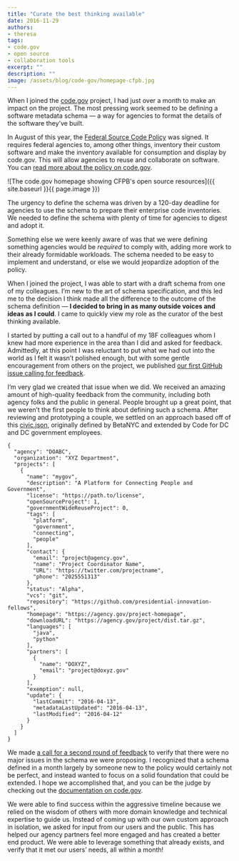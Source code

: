```yaml
---
title: "Curate the best thinking available"
date: 2016-11-29
authors:
- theresa
tags:
- code.gov
- open source
- collaboration tools
excerpt: ""
description: ""
image: /assets/blog/code-gov/homepage-cfpb.jpg
---
```


When I joined the [code.gov](https://code.gov/) project, I had just
over a month to make an impact on the project. The most pressing work
seemed to be defining a software metadata schema — a way for agencies to
format the details of the software they’ve built.

In August of this year, the [Federal Source Code
Policy](https://sourcecode.cio.gov/) was signed. It requires federal
agencies to, among other things, inventory their custom software and
make the inventory available for consumption and display by code.gov.
This will allow agencies to reuse and collaborate on software. You can
[read more about the policy on
code.gov](https://code.gov/#/policy-guide/docs/overview/introduction).

![The code.gov homepage showing CFPB's open source resources]({{ site.baseurl }}{{ page.image }})

The urgency to define the schema was driven by a 120-day deadline for
agencies to use the schema to prepare their enterprise code inventories.
We needed to define the schema with plenty of time for agencies to
digest and adopt it.

Something else we were keenly aware of was that we were defining
something agencies would be *required* to comply with, adding more work
to their already formidable workloads. The schema needed to be easy to
implement and understand, or else we would jeopardize adoption of the
policy.

When I joined the project, I was able to start with a draft schema from
one of my colleagues. I’m new to the art of schema specification, and
this led me to the decision I think made all the difference to the
outcome of the schema definition — **I decided to bring in as many
outside voices and ideas as I could**. I came to quickly view my role as
the curator of the best thinking available.

I started by putting a call out to a handful of my 18F colleagues whom I
knew had more experience in the area than I did and asked for feedback.
Admittedly, at this point I was reluctant to put what we had out into
the world as I felt it wasn’t polished enough, but with some gentle
encouragement from others on the project, we published [our first
GitHub issue calling for
feedback](https://github.com/presidential-innovation-fellows/code-gov-web/issues/41).

I’m very glad we created that issue when we did. We received an amazing
amount of high-quality feedback from the community, including both
agency folks and the public in general. People brought up a great point,
that we weren’t the first people to think about defining such a schema.
After reviewing and prototyping a couple, we settled on an approach
based off of this [civic.json](http://open.dc.gov/civic.json/),
originally defined by BetaNYC and extended by Code for DC and DC
government employees.


    {
      "agency": "DOABC",
      "organization": "XYZ Department",
      "projects": [
        {
          "name": "mygov",
          "description": "A Platform for Connecting People and Government",
          "license": "https://path.to/license",
          "openSourceProject": 1,
          "governmentWideReuseProject": 0,
          "tags": [
            "platform",
            "government",
            "connecting",
            "people"
          ],
          "contact": {
            "email": "project@agency.gov",
            "name": "Project Coordinator Name",
            "URL": "https://twitter.com/projectname",
            "phone": "2025551313"
          },
          "status": "Alpha",
          "vcs": "git",
          "repository": "https://github.com/presidential-innovation-fellows",
          "homepage": "https://agency.gov/project-homepage",
          "downloadURL": "https://agency.gov/project/dist.tar.gz",
          "languages": [
            "java",
            "python"
          ],
          "partners": [
            {
              "name": "DOXYZ",
              "email": "project@doxyz.gov"
            }
          ],
          "exemption": null,
          "update": {
            "lastCommit": "2016-04-13",
            "metadataLastUpdated": "2016-04-13",
            "lastModified": "2016-04-12"
          }
        }
      ]
    }
    

We made [a call for a second round of
feedback](https://github.com/presidential-innovation-fellows/code-gov-web/issues/44)
to verify that there were no major issues in the schema we were
proposing. I recognized that a schema defined in a month largely by
someone new to the policy would certainly not be perfect, and instead
wanted to focus on a solid foundation that could be extended. I hope we
accomplished that, and you can be the judge by checking out the
[documentation on
code.gov](https://code.gov/#/policy-guide/docs/compliance/inventory-code).

We were able to find success within the aggressive timeline because we
relied on the wisdom of others with more domain knowledge and technical
expertise to guide us. Instead of coming up with our own custom approach
in isolation, we asked for input from our users and the public. This has
helped our agency partners feel more engaged and has created a better
end product. We were able to leverage something that already exists, and
verify that it met our users’ needs, all within a month!
